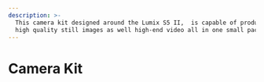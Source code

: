 ```yaml
---
description: >-
  This camera kit designed around the Lumix S5 II,  is capable of producing both
  high quality still images as well high-end video all in one small package.
---
```


# Camera Kit

